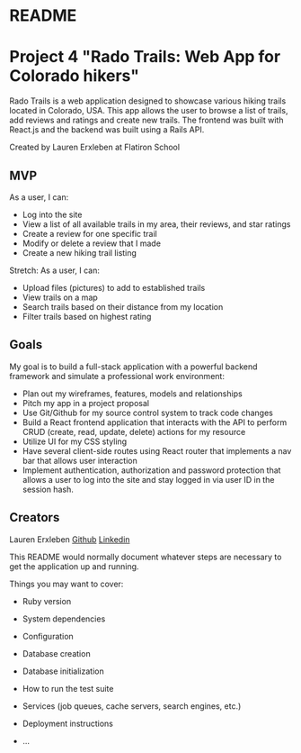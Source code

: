 # README


# Project 4 "Rado Trails: Web App for Colorado hikers" 

Rado Trails is a web application designed to showcase various hiking trails located in Colorado, USA. This app allows the user to browse a list of trails, add reviews and ratings and create new trails. The frontend was built with React.js and the backend was built using a Rails API.

Created by Lauren Erxleben at Flatiron School

## MVP
As a user, I can:
* Log into the site
* View a list of all available trails in my area, their reviews, and star ratings
* Create a review for one specific trail
* Modify or delete a review that I made
* Create a new hiking trail listing

Stretch: As a user, I can:
* Upload files (pictures) to add to established trails 
* View trails on a map
* Search trails based on their distance from my location
* Filter trails based on highest rating

## Goals

My goal is to build a full-stack application with a powerful backend framework and simulate a professional work environment:

* Plan out my wireframes, features, models and relationships
* Pitch my app in a project proposal
* Use Git/Github for my source control system to track code changes 
* Build a React frontend application that interacts with the API to perform CRUD (create, read, update, delete) actions for my resource
* Utilize UI for my CSS styling
* Have several client-side routes using React router that implements a nav bar that allows user interaction
* Implement authentication, authorization and password protection that allows a user to log into the site and stay logged in via user ID in the session hash.

<!-- ## Frontend Setup
Fork and clone [our frontend repository] onto your local environment:  
In the project directory, install the dependencies by running:  
`npm install`  

In the project directory, you can run:  
`npm start`  
Runs the app in the development mode.  
Open http://localhost:3000 to view it in your browser.  


Fork and clone [our backend repository] onto your local environment:  
Install the dependencies by running:  
`npm install`  

To run your server in development mode, run:  
`npm run dev`  
While running in development mode, the server will re-load any time you make changes to the db.json file, so you can test our your seed data.  

While your server is running, you can make requests to http://localhost:3000. Check it out in the browser to make sure your server works!   -->

Creators
---
Lauren Erxleben [Github](https://github.com/laurennoelle)  [Linkedin](www.linkedin.com/in/lauren-erxleben) 


This README would normally document whatever steps are necessary to get the
application up and running.

Things you may want to cover:

* Ruby version

* System dependencies

* Configuration

* Database creation

* Database initialization

* How to run the test suite

* Services (job queues, cache servers, search engines, etc.)

* Deployment instructions

* ...
